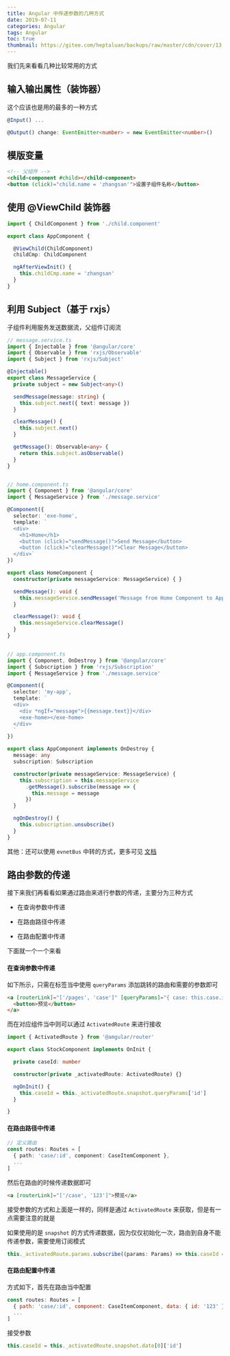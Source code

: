 ```yaml
---
title: Angular 中传递参数的几种方式
date: 2019-07-11
categories: Angular
tags: Angular
toc: true
thumbnail: https://gitee.com/heptaluan/backups/raw/master/cdn/cover/13.jpg
---
```


我们先来看看几种比较常用的方式

<!--more-->

## 输入输出属性（装饰器）

这个应该也是用的最多的一种方式

```ts
@Input() ...

@Output() change: EventEmitter<number> = new EventEmitter<number>()
```

## 模版变量

```html
<!-- 父组件 -->
<child-component #child></child-component>
<button (click)="child.name = 'zhangsan'">设置子组件名称</button>
```

## 使用 @ViewChild 装饰器

```ts
import { ChildComponent } from './child.component'

export class AppComponent {

  @ViewChild(ChildComponent)
  childCmp: ChildComponent

  ngAfterViewInit() {
    this.childCmp.name = 'zhangsan'
  }
}
```

## 利用 Subject（基于 rxjs）

子组件利用服务发送数据流，父组件订阅流

```ts
// message.service.ts
import { Injectable } from '@angular/core'
import { Observable } from 'rxjs/Observable'
import { Subject } from 'rxjs/Subject'

@Injectable()
export class MessageService {
  private subject = new Subject<any>()

  sendMessage(message: string) {
    this.subject.next({ text: message })
  }

  clearMessage() {
    this.subject.next()
  }

  getMessage(): Observable<any> {
    return this.subject.asObservable()
  }
}


// home.component.ts
import { Component } from '@angular/core'
import { MessageService } from './message.service'

@Component({
  selector: 'exe-home',
  template: `
  <div>
    <h1>Home</h1>
    <button (click)="sendMessage()">Send Message</button>
    <button (click)="clearMessage()">Clear Message</button>
  </div>`
})

export class HomeComponent {
  constructor(private messageService: MessageService) { }

  sendMessage(): void {
    this.messageService.sendMessage('Message from Home Component to App Component!')
  }

  clearMessage(): void {
    this.messageService.clearMessage()
  }
}


// app.component.ts
import { Component, OnDestroy } from '@angular/core'
import { Subscription } from 'rxjs/Subscription'
import { MessageService } from './message.service'

@Component({
  selector: 'my-app',
  template: `
  <div>
    <div *ngIf="message">{{message.text}}</div>
    <exe-home></exe-home>
  </div>
  `
})

export class AppComponent implements OnDestroy {
  message: any
  subscription: Subscription

  constructor(private messageService: MessageService) {
    this.subscription = this.messageService
      .getMessage().subscribe(message => {
        this.message = message
      })
  }

  ngOnDestroy() {
    this.subscription.unsubscribe()
  }
}
```

其他：还可以使用 `evnetBus` 中转的方式，更多可见 [文档](https://angular.cn/guide/component-interaction#component-interaction)


## 路由参数的传递

接下来我们再看看如果通过路由来进行参数的传递，主要分为三种方式

* 在查询参数中传递

* 在路由路径中传递

* 在路由配置中传递

下面就一个一个来看

#### 在查询参数中传递

如下所示，只需在标签当中使用 `queryParams` 添加跳转的路由和需要的参数即可

```html
<a [routerLink]="['/pages', 'case']" [queryParams]="{ case: this.case.id }">
  <button>预览</button>
</a>
```

而在对应组件当中则可以通过 `ActivatedRoute` 来进行接收


```ts
import { ActivatedRoute } from '@amgular/router'

export class StockComponent implements OnInit {

  private caseId: number

  constructor(private _activatedRoute: ActivatedRoute) {}

  ngOnInit() {
    this.caseId = this._activatedRoute.snapshot.queryParams['id']
  }

}
```


#### 在路由路径中传递

```ts
// 定义路由
const routes: Routes = [
  { path: 'case/:id', component: CaseItemComponent },
  ...
]
```

然后在路由的时候传递数据即可

```html
<a [routerLink]="['/case', '123']">预览</a>
```

接受参数的方式和上面是一样的，同样是通过 `ActivatedRoute` 来获取，但是有一点需要注意的就是

如果使用的是 `snapshot` 的方式传递数据，因为仅仅初始化一次，路由到自身不能传递参数，需要使用订阅模式

```ts
this._activatedRoute.params.subscribe((params: Params) => this.caseId = params['id'])
```




#### 在路由配置中传递

方式如下，首先在路由当中配置

```js
const routes: Routes = [
  { path: 'case/:id', component: CaseItemComponent, data: { id: '123' } },
  ...
]
```

接受参数

```ts
this.caseId = this._activatedRoute.snapshot.date[0]['id']
```
